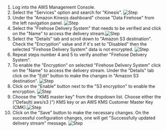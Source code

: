 1. Log into the AWS Management Console.
2. Select the "Services" option and search for "Kinesis". ![Step](/resources/aws/kinesis/kinesis-streams-encryption/step2.png)
3. Under the "Amazon Kinesis dashboard" choose "Data Firehose" from the left navigation panel. ![Step](/resources/aws/kinesis/kinesis-streams-encrypted/step3.png)
4. Select the "Firehose Delivery System" that needs to be verified and click on the "Name" to access the delivery stream.![Step](/resources/aws/kinesis/kinesis-streams-encrypted/step4.png)
5. Select the "Details" tab and scroll down to "Amazon S3 destination". Check the "Encryption" value and if it's set to "Disabled" then the selected "Firehose Delivery System" data is not encrypted. ![Step](/resources/aws/kinesis/kinesis-streams-encrypted/step5.png)
6. Repeat steps number 4 and 5 to verify another "Firehose Delivery System".</br>
7. To enable the "Encryption" on selected "Firehose Delivery System" click on the "Name" to access the delivery stream. Under the "Details" tab click on the "Edit" button to make the changes in "Amazon S3 destination". ![Step](/resources/aws/kinesis/kinesis-streams-encrypted/step7.png)
8. Click on the "Enable" button next to the "S3 encryption" to enable the encryption. ![Step](/resources/aws/kinesis/kinesis-streams-encrypted/step8.png)
9. Choose the "KMS master key" from the dropdown list. Choose either the ("Default( aws/s3 )") KMS key or an AWS KMS Customer Master Key (CMK).![Step](/resources/aws/kinesis/kinesis-streams-encrypted/step9.png)
10. Click on the "Save" button to make the necessary changes. On the successful configuration changes, one will get "Successfully updated delivery stream" message. ![Step](/resources/aws/kinesis/kinesis-streams-encrypted/step10.png)